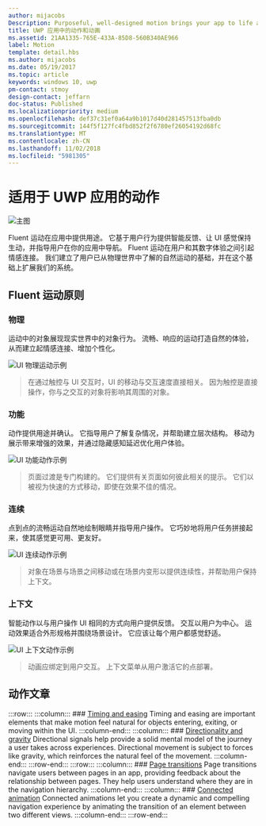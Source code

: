 ```yaml
---
author: mijacobs
Description: Purposeful, well-designed motion brings your app to life and makes the experience feel crafted and polished. Help users understand context changes, and tie experiences together with visual transitions.
title: UWP 应用中的动作和动画
ms.assetid: 21AA1335-765E-433A-85D8-560B340AE966
label: Motion
template: detail.hbs
ms.author: mijacobs
ms.date: 05/19/2017
ms.topic: article
keywords: windows 10, uwp
pm-contact: stmoy
design-contact: jeffarn
doc-status: Published
ms.localizationpriority: medium
ms.openlocfilehash: def37c31ef0a64a9b1017d40d281457513fba0db
ms.sourcegitcommit: 144f5f127fc4fbd852f2f6780ef26054192d68fc
ms.translationtype: MT
ms.contentlocale: zh-CN
ms.lasthandoff: 11/02/2018
ms.locfileid: "5981305"
---
```

# <a name="motion-for-uwp-apps"></a>适用于 UWP 应用的动作

![主图](images/header-motion2.svg)

Fluent 运动在应用中提供用途。 它基于用户行为提供智能反馈、让 UI 感觉保持生动，并指导用户在你的应用中导航。 Fluent 运动在用户和其数字体验之间引起情感连接。 我们建立了用户已从物理世界中了解的自然运动的基础，并在这个基础上扩展我们的系统。

## <a name="fluent-motion-principles"></a>Fluent 运动原则

### <a name="physical"></a>物理

运动中的对象展现现实世界中的对象行为。 流畅、响应的运动打造自然的体验，从而建立起情感连接、增加个性化。

![UI 物理运动示例](images/Physical.gif)
> 在通过触控与 UI 交互时，UI 的移动与交互速度直接相关。 因为触控是直接操作，你与之交互的对象将影响其周围的对象。

### <a name="functional"></a>功能

动作提供用途并确认。 它指导用户了解复杂情况，并帮助建立层次结构。 移动为展示带来增强的效果，并通过隐藏感知延迟优化用户体验。

![UI 功能动作示例](images/functional.gif)
> 页面过渡是专门构建的。 它们提供有关页面如何彼此相关的提示。 它们以被视为快速的方式移动，即使在效果不佳的情况。

### <a name="continuous"></a>连续

点到点的流畅运动自然地绘制眼睛并指导用户操作。 它巧妙地将用户任务拼接起来，使其感觉更可用、更友好。

![UI 连续动作示例](images/continuous3.gif)
> 对象在场景与场景之间移动或在场景内变形以提供连续性，并帮助用户保持上下文。

### <a name="contextual"></a>上下文

智能动作以与用户操作 UI 相同的方式向用户提供反馈。 交互以用户为中心。 运动效果适合外形规格并围绕场景设计。 它应该让每个用户都感觉舒适。

![UI 上下文动作示例](images/Contextual.gif)
> 动画应绑定到用户交互。 上下文菜单从用户激活它的点部署。 

## <a name="motion-articles"></a>动作文章

:::row:::
    :::column:::
        ### [Timing and easing](timing-and-easing.md)
        Timing and easing are important elements that make motion feel natural for objects entering, exiting, or moving within the UI.
    :::column-end:::
    :::column:::
        ### [Directionality and gravity](directionality-and-gravity.md)
        Directional signals help provide a solid mental model of the journey a user takes across experiences. Directional movement is subject to forces like gravity, which reinforces the natural feel of the movement.
    :::column-end:::
:::row-end:::
:::row:::
    :::column:::
        ### [Page transitions](page-transitions.md)
        Page transitions navigate users between pages in an app, providing feedback about the relationship between pages. They help users understand where they are in the navigation hierarchy.
    :::column-end:::
    :::column:::
        ### [Connected animation](connected-animation.md)
        Connected animations let you create a dynamic and compelling navigation experience by animating the transition of an element between two different views.
    :::column-end:::
:::row-end:::
